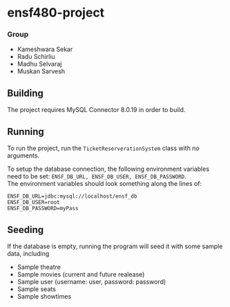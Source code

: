 # ensf480-project

### Group
- Kameshwara Sekar
- Radu Schirliu
- Madhu Selvaraj
- Muskan Sarvesh

## Building
The project requires MySQL Connector 8.0.19 in order to build.

## Running
To run the project, run the `TicketReserverationSystem` class with no arguments.

To setup the database connection, the following environment variables need to be set: `ENSF_DB_URL, ENSF_DB_USER, ENSF_DB_PASSWORD`.  
The environment variables should look something along the lines of:
```shell
ENSF_DB_URL=jdbc:mysql://localhost/ensf_db
ENSF_DB_USER=root
ENSF_DB_PASSWORD=myPass
```

## Seeding
If the database is empty, running the program will seed it with some sample data, including
- Sample theatre
- Sample movies (current and future realease)
- Sample user (username: user, password: password)
- Sample seats
- Sample showtimes